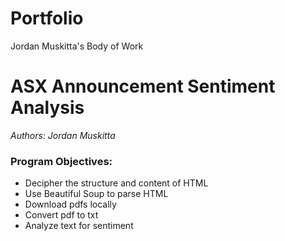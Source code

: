 # Portfolio
Jordan Muskitta's Body of Work

# ASX Announcement Sentiment Analysis

_Authors: Jordan Muskitta_

### Program Objectives: 

- Decipher the structure and content of HTML
- Use Beautiful Soup to parse HTML
- Download pdfs locally
- Convert pdf to txt
- Analyze text for sentiment
